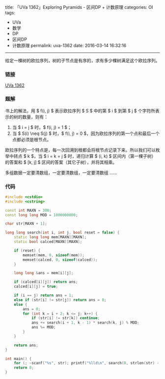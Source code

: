 title: 「UVa 1362」Exploring Pyramids - 区间DP + 计数原理
categories: OI
tags: 
  - UVa
  - 数学
  - DP
  - 区间DP
  - 计数原理
permalink: uva-1362
date: 2016-03-14 16:32:16
---

给定一棵树的欧拉序列，树的子节点是有序的，求有多少棵树满足这个欧拉序列。

<!-- more -->

### 链接
[UVa 1362](https://uva.onlinejudge.org/index.php?option=com_onlinejudge&Itemid=8&page=show_problem&problem=4108)

### 题解
书上的解法，用 $ f(i, j) $ 表示欧拉序列 $ S $ 中的第 $ i $ 到第 $ j $ 个字符所表示的树的数量，则有：

1. 当 $ i = j $ 时，$ f(i, j) = 1 $；
2. 当 $ S(i) \neq S(j) $ 时，$ f(i, j) = 0 $，因为欧拉序列的第一个点和最后一个点都必须是根节点。

欧拉序列的一个特点是，每一次回溯到根都会将根节点记录下来。所以我们可以枚举中转点 $ k $，当 $ i = k = j $ 时，递归计算 $ (i, k) $ 区间内（第一棵子树）的答案和 $ [k, j] $ 区间的答案（其它子树），并将其相乘。

多组数据一定要清数组，一定要清数组，一定要清数组 ……

### 代码
```cpp
#include <cstdio>
#include <cstring>

const int MAXN = 300;
const long long MOD = 1000000000;

char str[MAXN + 1];

long long search(int i, int j, bool reset = false) {
	static long long mem[MAXN][MAXN];
	static bool calced[MAXN][MAXN];

	if (reset) {
		memset(mem, 0, sizeof(mem));
		memset(calced, 0, sizeof(calced));
	}

	long long &ans = mem[i][j];

	if (calced[i][j]) return ans;
	calced[i][j] = true;

	if (i == j) return ans = 1;
	else if (str[i] != str[j]) return ans = 0;
	else {
		ans = 0;
		for (int k = i + 2; k <= j; k++) {
			if (str[i] != str[k]) continue;
			ans += search(i + 1, k - 1) * search(k, j) % MOD;
			ans %= MOD;
		}
	}

	return ans;
}

int main() {
	for (; ~scanf("%s", str); printf("%lld\n", search(0, strlen(str) - 1, true)));
	return 0;
}
```
